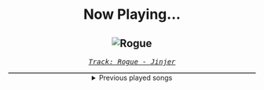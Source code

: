 <div align="center"> 
<h1>Now Playing...</h1>

![Rogue](https://i.scdn.co/image/ab67616d00001e027ee3400663ff4f32836b1ee6)
--
_<samp><a href="https://open.spotify.com/track/15g6ppwcIOFfB4IkqJaG7B">Track: Rogue - Jinjer</a></samp>_

<div style="border: 1px #4B5054 solid"></div>
<details>
  <summary>
    Previous played songs
  </summary>
  <table>
    <thead>
      <tr>
        <th>
          Artist
        </th>
        <th>
          Song
        </th>
        <th>
          Link
        </th>
      </tr>
    </thead>
    <tbody>
      <tr><td>Jinjer</td><td>Rogue</td><td><a href="https://open.spotify.com/track/15g6ppwcIOFfB4IkqJaG7B">https://open.spotify.com/track/15g6ppwcIOFfB4IkqJaG7B</a></td></tr><tr><td>Jinjer</td><td>Kafka</td><td><a href="https://open.spotify.com/track/5mWy2epRGom0iyfiLNrN38">https://open.spotify.com/track/5mWy2epRGom0iyfiLNrN38</a></td></tr><tr><td>Jinjer</td><td>Green Serpent</td><td><a href="https://open.spotify.com/track/5qZNn0eOGIMATKu6iDpXHg">https://open.spotify.com/track/5qZNn0eOGIMATKu6iDpXHg</a></td></tr><tr><td>Egypt Central</td><td>White Rabbit</td><td><a href="https://open.spotify.com/track/4QhSscYz3TPLEwD6lMezvG">https://open.spotify.com/track/4QhSscYz3TPLEwD6lMezvG</a></td></tr><tr><td>Art Of Dying</td><td>Get Thru This</td><td><a href="https://open.spotify.com/track/1KWiceCPUuzYbxluCCOpX2">https://open.spotify.com/track/1KWiceCPUuzYbxluCCOpX2</a></td></tr><tr><td>Art Of Dying</td><td>Die Trying</td><td><a href="https://open.spotify.com/track/5DsD9rUwGiiWZxyDPkm48V">https://open.spotify.com/track/5DsD9rUwGiiWZxyDPkm48V</a></td></tr><tr><td>Trapt</td><td>Headstrong</td><td><a href="https://open.spotify.com/track/1AEYT6VxrxXPMoQUxsY0E4">https://open.spotify.com/track/1AEYT6VxrxXPMoQUxsY0E4</a></td></tr><tr><td>10 Years</td><td>Wasteland</td><td><a href="https://open.spotify.com/track/0nTiC2fGkM4q8bGlBKGrGx">https://open.spotify.com/track/0nTiC2fGkM4q8bGlBKGrGx</a></td></tr><tr><td>SICK PUPPIES</td><td>You're Going Down</td><td><a href="https://open.spotify.com/track/5FQXMRDSTkn9fowDJ3kZo8">https://open.spotify.com/track/5FQXMRDSTkn9fowDJ3kZo8</a></td></tr><tr><td>Skillet</td><td>Whispers in the Dark</td><td><a href="https://open.spotify.com/track/6rSuL1ViLO7Aljn2WD09s4">https://open.spotify.com/track/6rSuL1ViLO7Aljn2WD09s4</a></td></tr><tr><td>Skillet</td><td>Hero</td><td><a href="https://open.spotify.com/track/0sdeLSxygcjyMyWPhZBdFs">https://open.spotify.com/track/0sdeLSxygcjyMyWPhZBdFs</a></td></tr><tr><td>Pillar</td><td>Fireproof</td><td><a href="https://open.spotify.com/track/5ye64NadJkW3uqpFtnVsky">https://open.spotify.com/track/5ye64NadJkW3uqpFtnVsky</a></td></tr><tr><td>Pillar</td><td>Frontline</td><td><a href="https://open.spotify.com/track/39sN48Q2DIbyVK8i8kkqgF">https://open.spotify.com/track/39sN48Q2DIbyVK8i8kkqgF</a></td></tr><tr><td>Breaking Benjamin</td><td>Blow Me Away - Soundtrack Version</td><td><a href="https://open.spotify.com/track/7js2TSkQLuRWBIQ4HSTAv2">https://open.spotify.com/track/7js2TSkQLuRWBIQ4HSTAv2</a></td></tr><tr><td>Breaking Benjamin</td><td>Dance With The Devil</td><td><a href="https://open.spotify.com/track/10ASBwZsp7oUUDsJEYz3uS">https://open.spotify.com/track/10ASBwZsp7oUUDsJEYz3uS</a></td></tr><tr><td>Breaking Benjamin</td><td>The Diary of Jane - Single Version</td><td><a href="https://open.spotify.com/track/5pvJ59i7JxylN8VB24xdMs">https://open.spotify.com/track/5pvJ59i7JxylN8VB24xdMs</a></td></tr><tr><td>Markus Schukowski</td><td>What It Feels Like - Zardonic Remix</td><td><a href="https://open.spotify.com/track/1eehbeRcSCzIbPZWewmOg2">https://open.spotify.com/track/1eehbeRcSCzIbPZWewmOg2</a></td></tr><tr><td>Mechanical Vein</td><td>All Gods Fall Down (Zardonic Remix)</td><td><a href="https://open.spotify.com/track/2TfrlMNgveiqXmhA2gCfCD">https://open.spotify.com/track/2TfrlMNgveiqXmhA2gCfCD</a></td></tr><tr><td>Sickret</td><td>Raise Your Fist - Remix</td><td><a href="https://open.spotify.com/track/1vA95oyefkIbMWSSetwGT8">https://open.spotify.com/track/1vA95oyefkIbMWSSetwGT8</a></td></tr><tr><td>Smash Into Pieces</td><td>Boomerang - Zardonic Remix</td><td><a href="https://open.spotify.com/track/1bhNrhIisy3RYyg4aCSv0K">https://open.spotify.com/track/1bhNrhIisy3RYyg4aCSv0K</a></td></tr>
    </tbody>
  </table>
</details>

</div>
